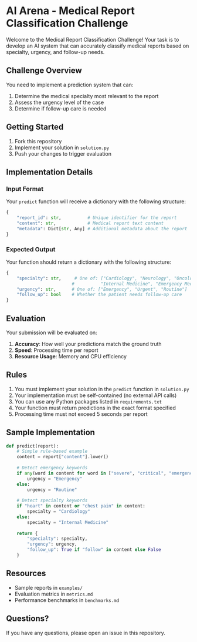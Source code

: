 # AI Arena - Medical Report Classification Challenge

Welcome to the Medical Report Classification Challenge! Your task is to develop an AI system that can accurately classify medical reports based on specialty, urgency, and follow-up needs.

## Challenge Overview

You need to implement a prediction system that can:
1. Determine the medical specialty most relevant to the report
2. Assess the urgency level of the case
3. Determine if follow-up care is needed

## Getting Started

1. Fork this repository
2. Implement your solution in `solution.py`
3. Push your changes to trigger evaluation


## Implementation Details

### Input Format
Your `predict` function will receive a dictionary with the following structure:
```python
{
    "report_id": str,          # Unique identifier for the report
    "content": str,            # Medical report text content
    "metadata": Dict[str, Any] # Additional metadata about the report
}
```

### Expected Output
Your function should return a dictionary with the following structure:
```python
{
    "specialty": str,     # One of: ["Cardiology", "Neurology", "Oncology", 
                         #          "Internal Medicine", "Emergency Medicine", "Other"]
    "urgency": str,      # One of: ["Emergency", "Urgent", "Routine"]
    "follow_up": bool    # Whether the patient needs follow-up care
}
```

## Evaluation

Your submission will be evaluated on:
1. **Accuracy**: How well your predictions match the ground truth
2. **Speed**: Processing time per report
3. **Resource Usage**: Memory and CPU efficiency

## Rules

1. You must implement your solution in the `predict` function in `solution.py`
2. Your implementation must be self-contained (no external API calls)
3. You can use any Python packages listed in `requirements.txt`
4. Your function must return predictions in the exact format specified
5. Processing time must not exceed 5 seconds per report

## Sample Implementation

```python
def predict(report):
    # Simple rule-based example
    content = report["content"].lower()
    
    # Detect emergency keywords
    if any(word in content for word in ["severe", "critical", "emergency"]):
        urgency = "Emergency"
    else:
        urgency = "Routine"
        
    # Detect specialty keywords
    if "heart" in content or "chest pain" in content:
        specialty = "Cardiology"
    else:
        specialty = "Internal Medicine"
        
    return {
        "specialty": specialty,
        "urgency": urgency,
        "follow_up": True if "follow" in content else False
    }
```

## Resources

- Sample reports in `examples/`
- Evaluation metrics in `metrics.md`
- Performance benchmarks in `benchmarks.md`

## Questions?

If you have any questions, please open an issue in this repository.
